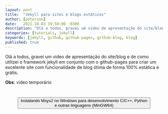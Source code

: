 ```yaml
---
layout: post
title:  "Jekyll para sites e blogs estáticos"
author: [peterson]
date:   2021-10-03 19:50:00 -0300
description: "Olá a todos, gravei um video de apresentação do site/blog e de como utilizei o framework jekyll em conjunto com o github-pages para criar um excelente site com funcionalidade de blog ótima de forma 100% estática e grátis."
categories: [tutorials, jekyll]
keywords: [jekyll, github, github-pages, github-blog, blog]
published: true
---
```


Olá a todos, gravei um video de apresentação do site/blog e de como utilizei o framework jekyll em conjunto com o github-pages para criar um excelente site com funcionalidade de blog ótima de forma 100% estática e grátis.


**Obs**: video temporário
<div style="margin: 40px">
    <lite-youtube videoid="wvETU3rHp5s">
        <button type="button" class="lty-playbtn">
            <span class="lyt-visually-hidden">Instalando Msys2 no Windows para desenvolvimento C/C++, Python e outras linguagens (MinGW64)</span>
        </button>
    </lite-youtube>
</div>